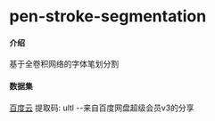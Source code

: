 # pen-stroke-segmentation

#### 介绍
基于全卷积网络的字体笔划分割

#### 数据集
[百度云](https://pan.baidu.com/s/12QURz6fRRANIFTNLjMpIog)  提取码: ultl 
--来自百度网盘超级会员v3的分享




